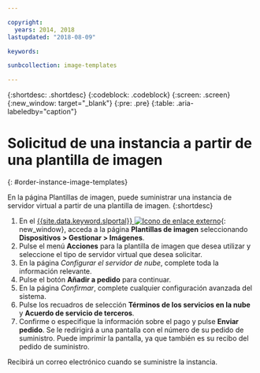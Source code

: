 ```yaml
---

copyright:
  years: 2014, 2018
lastupdated: "2018-08-09"

keywords:

sunbcollection: image-templates

---
```


{:shortdesc: .shortdesc}
{:codeblock: .codeblock}
{:screen: .screen}
{:new_window: target="_blank"}
{:pre: .pre}
{:table: .aria-labeledby="caption"}


# Solicitud de una instancia a partir de una plantilla de imagen
{: #order-instance-image-templates}

En la página Plantillas de imagen, puede suministrar una instancia de servidor virtual a partir de una plantilla de imagen.
{:shortdesc}

1. En el [{{site.data.keyword.slportal}} ![Icono de enlace externo](../../icons/launch-glyph.svg "Icono de enlace externo")](https://control.softlayer.com/){: new_window}, acceda a la página **Plantillas de imagen** seleccionando **Dispositivos > Gestionar > Imágenes**.
2. Pulse el menú **Acciones** para la plantilla de imagen que desea utilizar y seleccione el tipo de servidor virtual que desea solicitar.
3. En la página _Configurar el servidor de nube_, complete toda la información relevante.
4. Pulse el botón **Añadir a pedido** para continuar.
5. En la página _Confirmar_, complete cualquier configuración avanzada del sistema.
6. Pulse los recuadros de selección **Términos de los servicios en la nube** y **Acuerdo de servicio de terceros**.
7. Confirme o especifique la información sobre el pago y pulse **Enviar pedido**. Se le redirigirá a una pantalla con el número de su pedido de suministro. Puede imprimir la pantalla, ya que también es su recibo del pedido de suministro.

Recibirá un correo electrónico cuando se suministre la instancia.
